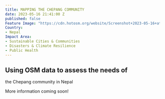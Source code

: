 ```yaml
---
title: MAPPING THE CHEPANG COMMUNITY
date: 2023-05-16 21:41:00 Z
published: false
Feature Image: "https://cdn.hotosm.org/website/Screenshot+2023-05-16+at+2.41.36+PM.png"
Country:
- Nepal
Impact Area:
- Sustainable Cities & Communities
- Disasters & Climate Resilience
- Public Health
---
```


## Using OSM data to assess the needs of
the Chepang community in Nepal

More information coming soon!